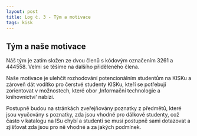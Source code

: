 ```yaml
---
layout: post
title: Log č. 3 - Tým a motivace
tags: kisk
---
```


## Tým a naše motivace
Náš tým je zatím složen ze dvou členů s kódovým označením 3261 a 444558. Velmi se těšíme na dalšího přiděleného člena.

Naše motivace je ulehčit rozhodování potencionálním studentům na KISKu a zároveň dát vodítko pro čerstvé studenty KISKu, kteří se potřebují zorientovat v možnostech, které obor ‚Informační technologie a knihovnictví‘ nabízí. 

Postupně budou na stránkách zveřejňovány poznatky z předmětů, které jsou vyučovány s poznatky, zda jsou vhodné pro dálkové studenty, což často v katalogu na ISu chybí a studenti se musí postupně sami dotazovat a zjišťovat zda jsou pro ně vhodné a za jakých podmínek.
